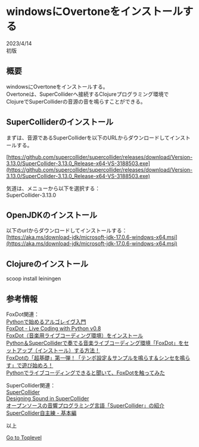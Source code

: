     
# windowsにOvertoneをインストールする  

2023/4/14        
初版    
  
## 概要  
windowsにOvertoneをインストールする。   
Overtoneは、SuperColliderへ接続するClojureプログラミング環境で  
ClojureでSuperColliderの音源の音を鳴らすことができる。  


## SuperColliderのインストール
まずは、音源であるSuperColliderを以下のURLからダウンロードしてインストールする。  

[https://github.com/supercollider/supercollider/releases/download/Version-3.13.0/SuperCollider-3.13.0_Release-x64-VS-3188503.exe](https://github.com/supercollider/supercollider/releases/download/Version-3.13.0/SuperCollider-3.13.0_Release-x64-VS-3188503.exe)  

気道は、メニューから以下を選択する：  
SuperCollider-3.13.0  

## OpenJDKのインストール
以下のurlからダウンロードしてインストールする：
[https://aka.ms/download-jdk/microsoft-jdk-17.0.6-windows-x64.msi](https://aka.ms/download-jdk/microsoft-jdk-17.0.6-windows-x64.msi)  

## Clojureのインストール


scoop install leiningen



## 参考情報 
FoxDot関連：  
[Pythonで始めるアルゴレイヴ入門](https://www.techscore.com/blog/2019/12/22/algorave-python/)  
[FoxDot - Live Coding with Python v0.8](https://github.com/Qirky/FoxDot)  
[FoxDot（音楽用ライブコーディング環境）をインストール](https://qiita.com/Hulc_0418/items/ba3e94633e465f7201d0)  
[Python＆SuperColliderで奏でる音楽ライブコーディング環境「FoxDot」をセットアップ（インストール）する方法！](https://blog.creative-plus.net/archives/8633)  
[FoxDotの「超基礎」第一弾！「テンポ設定＆サンプルを鳴らす＆シンセを鳴らす」で遊び始めろ！](https://blog.creative-plus.net/archives/8663)  
[Pythonでライブコーディングできると聞いて、FoxDotを触ってみた](https://blog.mtb-production.info/entry/2019/09/17/151840)  

SuperCollider関連：   
[SuperCollider](https://supercollider.github.io/)  
[Designing Sound in SuperCollider](https://en.wikibooks.org/wiki/Designing_Sound_in_SuperCollider)  
[オープンソースの音響プログラミング言語「SuperCollider」の紹介](https://tracpath.com/works/devops/supercollider/)  
[SuperCollider自主練 - 基本編](https://yoppa.org/works/ofbook_study/ofbook_study01.html)  

以上  

[Go to Toplevel](https://xshigee.github.io/web0/)  

